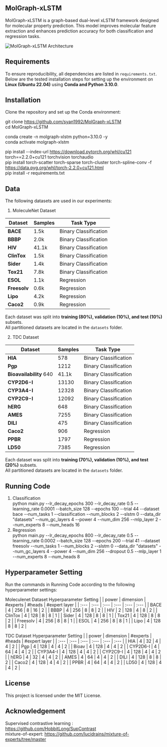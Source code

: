 ## **MolGraph-xLSTM**  
MolGraph-xLSTM is a graph-based dual-level xLSTM framework designed for molecular property prediction. This model improves molecular feature extraction and enhances prediction accuracy for both classification and regression tasks.

![MolGraph-xLSTM Architecture](mol-xlstm.png)

## **Requirements**  
To ensure reproducibility, all dependencies are listed in `requirements.txt`. Below are the tested installation steps for setting up the environment on **Linux (Ubuntu 22.04)** using **Conda and Python 3.10.0**.

## **Installation**  
Clone the repository and set up the Conda environment:  

git clone https://github.com/syan1992/MolGraph-xLSTM  
cd MolGraph-xLSTM  

conda create -n molgraph-xlstm python=3.10.0 -y  
conda activate molgraph-xlstm  

pip install --index-url https://download.pytorch.org/whl/cu121 torch==2.2.0+cu121 torchvision torchaudio  
pip install torch-scatter torch-sparse torch-cluster torch-spline-conv -f https://data.pyg.org/whl/torch-2.2.0+cu121.html  
pip install -r requirements.txt  

## **Data**
The following datasets are used in our experiments:
1. MoleculeNet Dataset

| **Dataset**  | **Samples** | **Task Type** |
|-------------|------------|--------------|
| **BACE**    | 1.5k       | Binary Classification |
| **BBBP**    | 2.0k       | Binary Classification |
| **HIV**     | 41.1k      | Binary Classification |
| **ClinTox** | 1.5k       | Binary Classification |
| **Sider**   | 1.4k       | Binary Classification |
| **Tox21**   | 7.8k       | Binary Classification |
| **ESOL**    | 1.1k       | Regression |
| **Freesolv**| 0.6k       | Regression |
| **Lipo**    | 4.2k       | Regression |
| **Caco2**   | 0.9k       | Regression |

Each dataset was split into **training (80%), validation (10%), and test (10%)** subsets.  
All partitioned datasets are located in the `datasets` folder.

2. TDC Dataset
   
| **Dataset**  | **Samples** | **Task Type** |
|-------------|------------|--------------|
| **HIA**    | 578       | Binary Classification |
| **Pgp**    | 1212       | Binary Classification |
| **Bioavailability** 640    | 41.1k      | Binary Classification |
| **CYP2D6-I** | 13130       | Binary Classification |
| **CYP3A4-I**   | 12328       | Binary Classification |
| **CYP2C9-I**   | 12092       | Binary Classification |
| **hERG**    | 648       | Binary Classification |
| **AMES**| 7255       | Binary Classification |
| **DILI**    | 475       | Binary Classification |
| **Caco2**   | 906       | Regression |
| **PPBR**    | 1797       | Regression |
| **LD50**   | 7385       | Regression |

Each dataset was split into **training (70%), validation (10%), and test (20%)** subsets.  
All partitioned datasets are located in the `datasets` folder.

## **Running Code**
1. Classification  
   python main.py --lr_decay_epochs 300 --lr_decay_rate 0.5 --learning_rate 0.0001 --batch_size 128 --epochs 100 --trial 44 --dataset bace --num_tasks 1 --classification --num_blocks 2
   --slstm 0 --data_dir "datasets" --num_gc_layers 4 --power 4 --num_dim 256 --mlp_layer 2 --num_experts 8 --num_heads 16 
2. Regression  
   python main.py --lr_decay_epochs 800 --lr_decay_rate 0.5 --learning_rate 0.0002 --batch_size 128 --epochs 200 --trial 41 --dataset freesolv --num_tasks 1 --num_blocks 2
   --slstm 0 --data_dir "datasets" --num_gc_layers 4  --power 4 --num_dim 256 --dropout 0.5 --mlp_layer 1 --num_experts 8 --num_heads 8

## **Hyperparameter Setting**
Run the commands in Running Code according to the following hyperparameter settings:

Moleculenet Dataset Hyperparameter Setting
| | power | dimension | #experts | #heads | #expert layer |
| :--- | :--- | :--- | :--- | :--- | :--- |
| BACE | 4 | 256 | 8 | 16 | 2 |
| BBBP | 4 | 256 | 8 | 8 | 2 |
| HIV | 2 | 128 | 4 | 8 | 2 |
| ClinTox | 4 | 128 | 8 | 8 | 1 |
| Sider | 4 | 128 | 8 | 8 | 1 |
| Tox21 | 4 | 128 | 8 | 8 | 2 |
| Freesolv | 4 | 256 | 8 | 8 | 1 |
| ESOL | 4 | 256 | 8 | 8 | 1 |
| Lipo | 4 | 128 | 8 | 8 | 2 |

TDC Dataset Hyperparameter Setting
| | power | dimension | #experts | #heads | #expert layer |
| :--- | :--- | :--- | :--- | :--- | :--- |
| HIA | 4 | 32 | 4 | 4 | 2 |
| Pgp | 4 | 128 | 4 | 4 | 2 |
| Bioav | 4 | 128 | 4 | 4 | 2 |
| CYP2D6-I | 4 | 64 | 4 | 4 | 2 |
| CYP3A4-I | 4 | 128 | 4 | 4 | 2 |
| CYP2C9-I | 4 | 128 | 4 | 4 | 2 |
| hERG | 4 | 32 | 4 | 4 | 2 |
| AMES | 4 | 64 | 4 | 4 | 2 |
| DILI | 4 | 128 | 8 | 8 | 2 |
| Caco2 | 4 | 128 | 4 | 4 | 2 |
| PPBR | 4 | 64 | 4 | 4 | 2 |
| LD50 | 4 | 128 | 4 | 4 | 2 |

## **License**
This project is licensed under the MIT License.

## **Acknowledgement**
Supervised contrastive learning : https://github.com/HobbitLong/SupContrast  
mixture-of-expert: https://github.com/lucidrains/mixture-of-experts/tree/master
